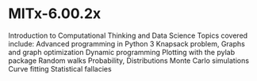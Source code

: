 # MITx-6.00.2x
Introduction to Computational Thinking and Data Science
Topics covered include:
  Advanced programming in Python 3
  Knapsack problem, Graphs and graph optimization
  Dynamic programming
  Plotting with the pylab package
  Random walks
  Probability, Distributions
  Monte Carlo simulations
  Curve fitting
  Statistical fallacies
